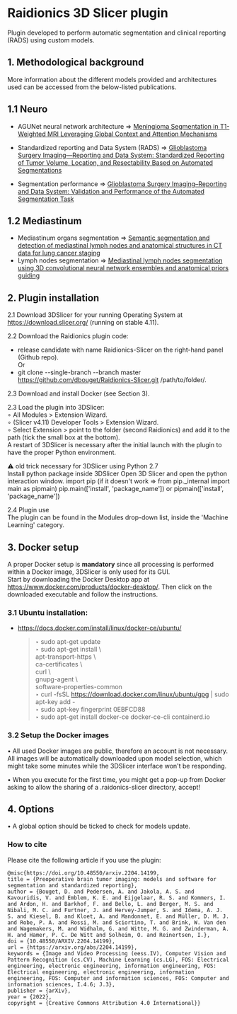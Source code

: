 # Raidionics 3D Slicer plugin 
Plugin developed to perform automatic segmentation and clinical reporting (RADS) using custom models.

## 1. Methodological background

More information about the different models provided and architectures used can be accessed from the below-listed publications.  

## 1.1 Neuro  
* AGUNet neural network architecture => [Meningioma Segmentation in T1-Weighted MRI Leveraging Global Context and Attention Mechanisms](https://www.frontiersin.org/articles/10.3389/fradi.2021.711514/full)

* Standardized reporting and Data System (RADS) => [Glioblastoma Surgery Imaging—Reporting and Data System: Standardized Reporting of Tumor Volume, Location, and Resectability Based on Automated Segmentations ](https://www.mdpi.com/2072-6694/13/12/2854)

* Segmentation performance => [Glioblastoma Surgery Imaging–Reporting and Data System: Validation and Performance of the Automated Segmentation Task ](https://www.mdpi.com/2072-6694/13/18/4674)

## 1.2 Mediastinum
* Mediastinum organs segmentation => [Semantic segmentation and detection of mediastinal lymph nodes and anatomical structures in CT data for lung cancer staging](https://link.springer.com/article/10.1007/s11548-019-01948-8)  
* Lymph nodes segmentation => [Mediastinal lymph nodes segmentation using 3D convolutional neural network ensembles and anatomical priors guiding](https://www.tandfonline.com/doi/pdf/10.1080/21681163.2022.2043778)


## 2. Plugin installation

2.1 Download 3DSlicer for your running Operating System at https://download.slicer.org/ (running on stable 4.11).  

2.2 Download the Raidionics plugin code:  
* release candidate with name Raidionics-Slicer on the right-hand panel (Github repo).  
Or
* git clone --single-branch --branch master https://github.com/dbouget/Raidionics-Slicer.git /path/to/folder/.  

2.3 Download and install Docker (see Section 3).  

2.3 Load the plugin into 3DSlicer:   
	∘ All Modules > Extension Wizard.  
	∘ (Slicer v4.11) Developer Tools > Extension Wizard.  
	∘ Select Extension > point to the folder (second Raidionics) and add it to the path (tick the small box at the bottom).  
A restart of 3DSlicer is necessary after the initial launch with the plugin to have the proper Python environment.  

:warning: old trick necessary for 3DSlicer using Python 2.7  
Install python package inside 3DSlicer
Open 3D Slicer and open the python interaction window.
import pip (if it doesn't work => from pip._internal import main as pipmain)
pip.main(['install', 'package_name']) or pipmain(['install', 'package_name'])

2.4  Plugin use  
The plugin can be found in the Modules drop-down list, inside the 'Machine Learning' category. 

## 3. Docker setup
A proper Docker setup is **mandatory** since all processing is performed within
a Docker image, 3DSlicer is only used for its GUI.  
Start by downloading the Docker Desktop app at https://www.docker.com/products/docker-desktop/.
Then click on the downloaded executable and follow the instructions.  

### 3.1 Ubuntu installation: 
* https://docs.docker.com/install/linux/docker-ce/ubuntu/  
    > ‣ sudo apt-get update  
    > ‣ sudo apt-get install \  
            apt-transport-https \   
            ca-certificates \  
            curl \  
            gnupg-agent \   
            software-properties-common   
    > ‣ curl -fsSL https://download.docker.com/linux/ubuntu/gpg | sudo apt-key add -   
    > ‣ sudo apt-key fingerprint 0EBFCD88   
    > ‣ sudo apt-get install docker-ce docker-ce-cli containerd.io  

### 3.2 Setup the Docker images
• All used Docker images are public, therefore an account is not necessary. 
All images will be automatically downloaded upon model selection, which might 
take some minutes while the 3DSlicer interface won't be responding.  

• When you execute for the first time, you might get a pop-up from Docker asking to allow
the sharing of a .raidonics-slicer directory, accept!

## 4. Options
• A global option should be ticked to check for models update.

### How to cite
Please cite the following article if you use the plugin:
```
@misc{https://doi.org/10.48550/arxiv.2204.14199,
title = {Preoperative brain tumor imaging: models and software for segmentation and standardized reporting},
author = {Bouget, D. and Pedersen, A. and Jakola, A. S. and Kavouridis, V. and Emblem, K. E. and Eijgelaar, R. S. and Kommers, I. and Ardon, H. and Barkhof, F. and Bello, L. and Berger, M. S. and Nibali, M. C. and Furtner, J. and Hervey-Jumper, S. and Idema, A. J. S. and Kiesel, B. and Kloet, A. and Mandonnet, E. and Müller, D. M. J. and Robe, P. A. and Rossi, M. and Sciortino, T. and Brink, W. Van den and Wagemakers, M. and Widhalm, G. and Witte, M. G. and Zwinderman, A. H. and Hamer, P. C. De Witt and Solheim, O. and Reinertsen, I.},
doi = {10.48550/ARXIV.2204.14199},
url = {https://arxiv.org/abs/2204.14199},
keywords = {Image and Video Processing (eess.IV), Computer Vision and Pattern Recognition (cs.CV), Machine Learning (cs.LG), FOS: Electrical engineering, electronic engineering, information engineering, FOS: Electrical engineering, electronic engineering, information engineering, FOS: Computer and information sciences, FOS: Computer and information sciences, I.4.6; J.3},
publisher = {arXiv},
year = {2022},
copyright = {Creative Commons Attribution 4.0 International}}
```

